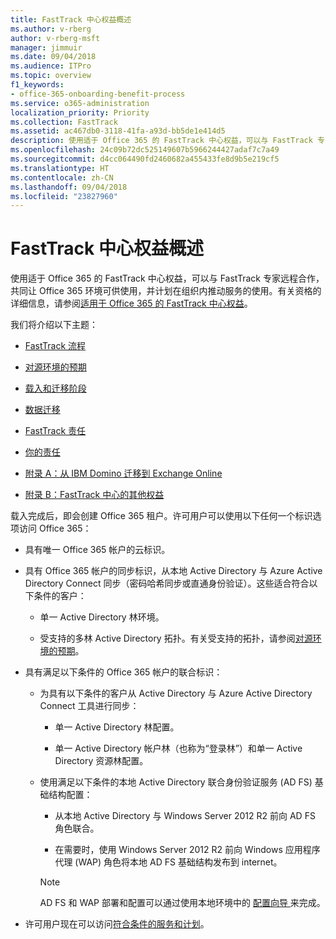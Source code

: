 ```yaml
---
title: FastTrack 中心权益概述
ms.author: v-rberg
author: v-rberg-msft
manager: jimmuir
ms.date: 09/04/2018
ms.audience: ITPro
ms.topic: overview
f1_keywords:
- office-365-onboarding-benefit-process
ms.service: o365-administration
localization_priority: Priority
ms.collection: FastTrack
ms.assetid: ac467db0-3118-41fa-a93d-bb5de1e414d5
description: 使用适于 Office 365 的 FastTrack 中心权益，可以与 FastTrack 专家远程合作，共同让 Office 365 环境可供使用，并计划在组织内推动服务的使用。有关资格的详细信息，请参阅适用于 Office 365 的 FastTrack 中心权益。
ms.openlocfilehash: 24c09b72dc525149607b5966244427adaf7c7a49
ms.sourcegitcommit: d4cc064490fd2460682a455433fe8d9b5e219cf5
ms.translationtype: HT
ms.contentlocale: zh-CN
ms.lasthandoff: 09/04/2018
ms.locfileid: "23827960"
---
```

# <a name="fasttrack-center-benefit-overview"></a>FastTrack 中心权益概述

使用适于 Office 365 的 FastTrack 中心权益，可以与 FastTrack 专家远程合作，共同让 Office 365 环境可供使用，并计划在组织内推动服务的使用。有关资格的详细信息，请参阅[适用于 Office 365 的 FastTrack 中心权益](fasttrack-benefit-for-office-365.md)。
  
我们将介绍以下主题：
  
- [FastTrack 流程](fasttrack-process.md)
    
- [对源环境的预期](source-environment-expectations.md)
    
- [载入和迁移阶段](onboarding-and-migration.md)
    
- [数据迁移](data-migration.md)
    
- [FastTrack 责任](fasttrack-responsibilities.md)
    
- [你的责任](your-responsibilities.md)
    
- [附录 A：从 IBM Domino 迁移到 Exchange Online](from-ibm-domino-to-exchange-online.md)
    
- [附录 B：FastTrack 中心的其他权益](fasttrack-additional-benefits.md)
    
载入完成后，即会创建 Office 365 租户。许可用户可以使用以下任何一个标识选项访问 Office 365：
  
- 具有唯一 Office 365 帐户的云标识。
    
- 具有 Office 365 帐户的同步标识，从本地 Active Directory 与 Azure Active Directory Connect 同步（密码哈希同步或直通身份验证）。这些适合符合以下条件的客户：
    
  - 单一 Active Directory 林环境。
    
  - 受支持的多林 Active Directory 拓扑。有关受支持的拓扑，请参阅[对源环境的预期](source-environment-expectations.md)。
    
- 具有满足以下条件的 Office 365 帐户的联合标识：
    
  - 为具有以下条件的客户从 Active Directory 与 Azure Active Directory Connect 工具进行同步：
    
      - 单一 Active Directory 林配置。
    
      - 单一 Active Directory 帐户林（也称为“登录林”）和单一 Active Directory 资源林配置。
    
  - 使用满足以下条件的本地 Active Directory 联合身份验证服务 (AD FS) 基础结构配置：
    
      - 从本地 Active Directory 与 Windows Server 2012 R2 前向 AD FS 角色联合。
    
      - 在需要时，使用 Windows Server 2012 R2 前向 Windows 应用程序代理 (WAP) 角色将本地 AD FS 基础结构发布到 internet。
    
    > [!NOTE]
    > AD FS 和 WAP 部署和配置可以通过使用本地环境中的 [ 配置向导 ](https://go.microsoft.com/fwlink/?linkid=844794)来完成。 
  
- 许可用户现在可以访问[符合条件的服务和计划](eligible-services-and-plans.md)。
    

 
